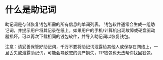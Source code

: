 # 什么是助记词

助记词是存储恢复钱包所需的所有信息的单词列表。 钱包软件通常会生成一组助记词，并提示用户将其记录在纸上。如果用户的手机/计算机出现故障或硬盘驱动器损坏，可以再次下载相同的钱包软件，并导入助记词以恢复钱包。

注意：请妥善保管好助记词，千万不要将助记词泄露给其他人或保存在网络上，一旦丢失或泄露助记词，可能会导致您的资产损失，TP钱包也无法帮你找回钱包。

